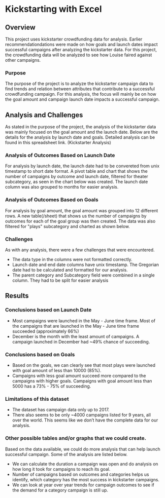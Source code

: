 # Kickstarting with Excel

## Overview
This project uses kickstarter crowdfunding data for analysis. Earlier recommendationdations were made on how goals and launch dates impact successful campaigns after analyzing the kickstarter data. For this project, the crowdfunding data will be analyzed to see how Louise faired against other campaigns. 

### Purpose
The purpose of the project is to analyze the kickstarter campaign data to find trends and relation between attributes that contribute to a successful crowdfunding campaign. For this analysis, the focus will mainly be on how the goal amount and campaign launch date impacts a successful campaign. 

## Analysis and Challenges
As stated in the purpose of the project, the analysis of the kickstarter data was mainly focused on the goal amount and the launch date. Below are the details for the analysis by launch date and goals. Detailed analysis can be found in this spreadsheet link. (Kickstarter Analysis)

### Analysis of Outcomes Based on Launch Date
For analysis by launch date, the launch date had to be convereted from unix timestamp to short date format. A pivot table and chart that shows the number of campaigns by outcome and launch date, filtered for theater subcategory, as seen in the chart below was created. The launch date column was also grouped to months for easier analysis.

### Analysis of Outcomes Based on Goals
For analysis by goal amount, the goal amount was grouped into 12 different rows. A new table(/sheet) that shows us the number of campaigns by outcomes for each of the goal group was then created. The data was also filtered for "plays" subcategory and charted as shown below. 

### Challenges 
As with any analysis, there were a few challenges that were encountered. 
- The data type in the columns were not formatted correctly. 
- Launch date and end date columns have unix timestamp. The Gregorian date had to be calculated and formatted for our analysis.
- The parent category and Subcategory field were combined in a single column. They had to be split for easier analysis

## Results
### Conclusions based on Launch Date
- Most campaigns were launched in the May - June time frame. Most of the campaigns that are launched in the May - June time frame succeeded (approximately 66%)
- December is the month with the least amount of campaigns. A campaign launched in December had ~49% chance of succeeding. 

### Conclusions based on Goals
- Based on the goals, we can clearly see that most plays were launched with goal amount of less than 10000 (85%). 
- Campaigns with less goal amount succeed more compared to the campaigns with higher goals. Campaigns with goal amount less than 5000 has a 73% - 75% of succeeding.

### Limitations of this dataset
- The dataset has campaign data only up to 2017. 
- There also seems to be only ~4000 campaigns listed for 9 years, all over the world. This seems like we don’t have the complete data for our analysis.

### Other possible tables and/or graphs that we could create.
Based on the data available, we could do more analysis that can help launch successful campaign. Some of the analysis are listed below. 
- We can calculate the duration a campaign was open and do analysis on how long it took for campaigns to reach its goal.
- Number of campaigns based on outcomes and categories helps us identify, which category has the most success in kickstarter campaigns.
- We can look at year over year trends for campaign outcomes to see if the demand for a category campaign is still up.
